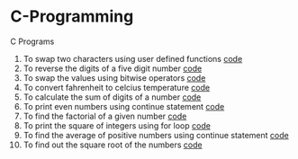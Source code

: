# C-Programming
C Programs
1. To swap two characters using user defined functions  [code](https://github.com/sandyg6/C-Programming/blob/main/swapping.c)
2. To reverse the digits of a five digit number [code](https://github.com/sandyg6/C-Programming/blob/main/reverse.c)
3. To swap the values using bitwise operators [code](https://github.com/sandyg6/C-Programming/blob/main/swap.c)
4. To convert fahrenheit to celcius temperature [code](https://github.com/sandyg6/C-Programming/blob/main/temperature.c)
5. To calculate the sum of digits of a number [code](https://github.com/sandyg6/C-Programming/blob/main/sum.c)
6. To print even numbers using continue statement [code](https://github.com/sandyg6/C-Programming/blob/main/even.c)
7. To find the factorial of a given number [code](https://github.com/sandyg6/C-Programming/blob/main/fact.c)
8. To print the square of integers using for loop [code](https://github.com/sandyg6/C-Programming/blob/main/square.c)
9. To find the average of positive numbers using continue statement [code](https://github.com/sandyg6/C-Programming/blob/main/navg.c)
10. To find out the square root of the numbers [code](https://github.com/sandyg6/C-Programming/blob/main/sqrt.c)
